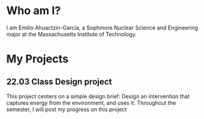 # Who am I?

I am Emilio Ahuactzin-Garcia, a Sophmore Nuclear Science and Engineering major at the Massachusetts Institute of Technology.

# My Projects
## 22.03 Class Design project

This project centers on a simple design brief: Design an intervention that captures energy from the environment, and uses it. Throughout the semester, I will post my progress on this project
